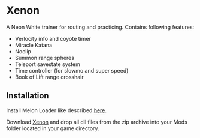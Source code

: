 # Xenon

A Neon White trainer for routing and practicing. 
Contains following features:
 
- Verlocity info and coyote timer
- Miracle Katana
- Noclip
- Summon range spheres
- Teleport savestate system
- Time controller (for slowmo and super speed)
- Book of Lift range crosshair

## Installation

Install Melon Loader like described [here](https://github.com/LavaGang/MelonLoader#how-to-use-the-installer).

Download [Xenon](https://github.com/MOPSKATER/Xenon/releases) and drop all dll files from the zip archive into your Mods folder located in your game directory.

